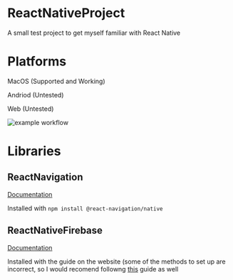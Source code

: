 # ReactNativeProject
A small test project to get myself familiar with React Native

# Platforms
MacOS (Supported and Working)

Andriod (Untested)

Web (Untested)


![example workflow](https://github.com/Yodaman07/ReactNativeProject/actions/workflows/codeql.yml/badge.svg)

# Libraries
## ReactNavigation
[Documentation](https://reactnavigation.org/) 

Installed with `npm install @react-navigation/native`

## ReactNativeFirebase
[Documentation](https://rnfirebase.io/)

Installed with the guide on the website (some of the methods to set up are incorrect, so I would recomend followng [this](https://stackoverflow.com/questions/73416469/after-installing-react-native-firebase-app-its-build-will-failed-in-react-nativ) guide as well




